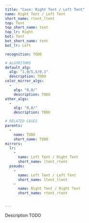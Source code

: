 ```yaml
---
title: "Case: Right Tent / Left Tent"
name: Right Tent / Left Tent
short_name: rtent_ltent
top: Tent
top_short_name: tent
top_lr: Right
bot: Tent
bot_short_name: tent
bot_lr: Left

recognition: TODO

# ALGORITHMS
default_alg:
  alg: "1,0/5,5/0,1"
  description: TODO
color_mirror_algs:
  -
    alg: "0,0/"
    description: TODO
other_algs:
  -
    alg: "0,0/"
    description: TODO

# RELATED CASES
parents:
  -
    name: TODO
    short_name: TODO
mirrors:
  lr:
    -
      name: Left Tent / Right Tent
      short_name: ltent_rtent
  pseudo:
    -
      name: Left Tent / Left Tent
      short_name: ltent_ltent
    -
      name: Right Tent / Right Tent
      short_name: rtent_rtent


---
```


Description TODO

